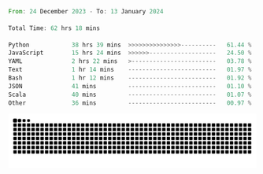 <!--START_SECTION:waka-->

```rust
From: 24 December 2023 - To: 13 January 2024

Total Time: 62 hrs 18 mins

Python            38 hrs 39 mins  >>>>>>>>>>>>>>>----------   61.44 %
JavaScript        15 hrs 24 mins  >>>>>>-------------------   24.50 %
YAML              2 hrs 22 mins   >------------------------   03.78 %
Text              1 hr 14 mins    -------------------------   01.97 %
Bash              1 hr 12 mins    -------------------------   01.92 %
JSON              41 mins         -------------------------   01.10 %
Scala             40 mins         -------------------------   01.07 %
Other             36 mins         -------------------------   00.97 %
```

<!--END_SECTION:waka-->


<picture>
  <source media="(prefers-color-scheme: dark)" srcset="https://raw.githubusercontent.com/jeerawut97/jeerawut97/output/github-contribution-grid-snake.svg">
  <img alt="github contribution grid snake animation" src="https://raw.githubusercontent.com/jeerawut97/jeerawut97/output/github-contribution-grid-snake.svg">
</picture>
